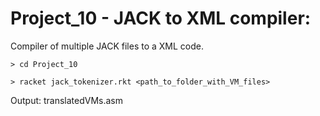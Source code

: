 # Project_10 - JACK to XML compiler:
Compiler of multiple JACK files to a XML code.

`> cd Project_10` 

`> racket jack_tokenizer.rkt <path_to_folder_with_VM_files> `

Output: translatedVMs.asm
